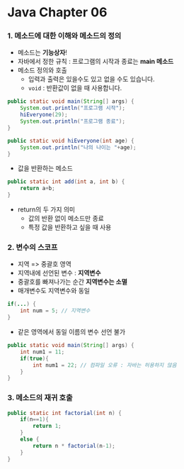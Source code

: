 # Java Chapter 06

### 1. 메소드에 대한 이해와 메소드의 정의

- 메소드는 **기능상자**!
- 자바에서 정한 규칙 : 프로그램의 시작과 종료는 **main 메소드**
- 메소드 정의와 호출
  - 입력과 출력은 있을수도 있고 없을 수도 있습니다.
  - `void` : 반환값이 없을 때 사용합니다.

```java
public static void main(String[] args) {
	System.out.println("프로그램 시작");
    hiEveryone(29);
    System.out.println("프로그램 종료");
}

public static void hiEveryone(int age) {
	System.out.println("나의 나이는 "+age);
}
```

- 값을 반환하는 메소드

```java
public static int add(int a, int b) {
	return a+b;
}
```

- return의 두 가지 의미
  - 값의 반환 없이 메소드만 종료
  - 특정 값을 반환하고 싶을 때 사용



### 2. 변수의 스코프

- 지역 => 중괄호 영역
- 지역내에 선언된 변수 : **지역변수**
- 중괄호를 빠져나가는 순간 **지역변수는 소멸**
- 매개변수도 지역변수와 동일

```java
if(...) {
	int num = 5; // 지역변수
}
```

- 같은 영역에서 동일 이름의 변수 선언 불가

```java
public static void main(String[] args) {
	int num1 = 11;
    if(true){
        int num1 = 22; // 컴파일 오류 : 자바는 허용하지 않음
    }
}
```



### 3. 메소드의 재귀 호출

```java
public static int factorial(int n) {
    if(n==1){
        return 1;
    }
    else {
        return n * factorial(n-1);
    }
}
```

